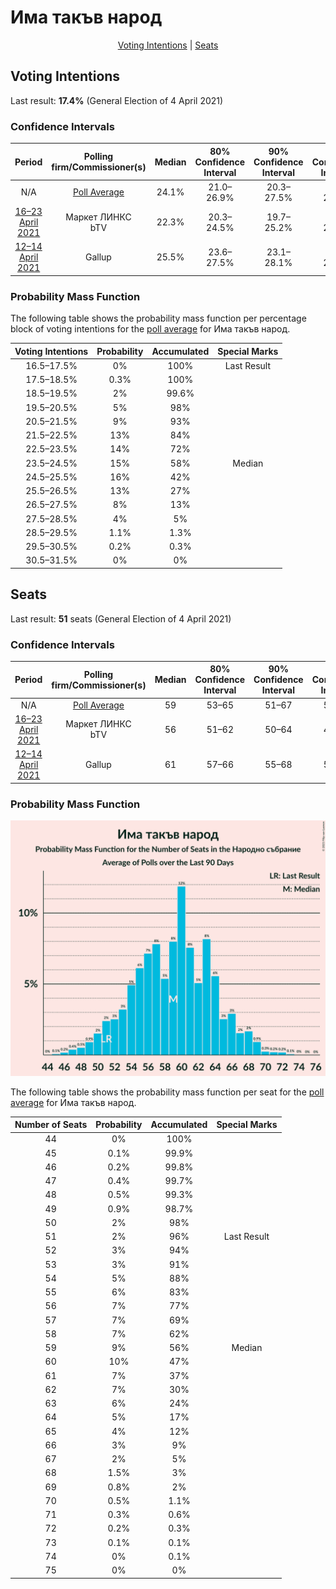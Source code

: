 # Има такъв народ

<p align="center"><a href="#voting-intentions">Voting Intentions</a> | <a href="#seats">Seats</a></p>

## Voting Intentions

Last result: **17.4%** (General Election of 4 April 2021)

### Confidence Intervals

| Period     | Polling firm/Commissioner(s) | Median | 80% Confidence Interval | 90% Confidence Interval | 95% Confidence Interval | 99% Confidence Interval |
|:----------:|:----------------:|:-----------:|:-----------------------:|:-----------------------:|:-----------------------:|:-----------------------:|
| N/A | [Poll Average](average.html) | 24.1% | 21.0–26.9% | 20.3–27.5% | 19.7–28.1% | 18.7–29.2% |
| [16–23 April 2021](2021-04-23-МаркетЛИНКС.html) | Маркет ЛИНКС <br> bTV | 22.3% | 20.3–24.5% | 19.7–25.2% | 19.2–25.7% | 18.3–26.8% |
| [12–14 April 2021](2021-04-14-Gallup.html) | Gallup | 25.5% | 23.6–27.5% | 23.1–28.1% | 22.7–28.6% | 21.8–29.6% |

### Probability Mass Function

The following table shows the probability mass function per percentage block of voting intentions for the [poll average](average.html) for Има такъв народ.

| Voting Intentions | Probability | Accumulated | Special Marks |
|:-----------------:|:-----------:|:-----------:|:-------------:|
| 16.5–17.5% | 0% | 100% | Last Result |
| 17.5–18.5% | 0.3% | 100% |  |
| 18.5–19.5% | 2% | 99.6% |  |
| 19.5–20.5% | 5% | 98% |  |
| 20.5–21.5% | 9% | 93% |  |
| 21.5–22.5% | 13% | 84% |  |
| 22.5–23.5% | 14% | 72% |  |
| 23.5–24.5% | 15% | 58% | Median |
| 24.5–25.5% | 16% | 42% |  |
| 25.5–26.5% | 13% | 27% |  |
| 26.5–27.5% | 8% | 13% |  |
| 27.5–28.5% | 4% | 5% |  |
| 28.5–29.5% | 1.1% | 1.3% |  |
| 29.5–30.5% | 0.2% | 0.3% |  |
| 30.5–31.5% | 0% | 0% |  |


## Seats

Last result: **51** seats (General Election of 4 April 2021)

### Confidence Intervals

| Period     | Polling firm/Commissioner(s) | Median | 80% Confidence Interval | 90% Confidence Interval | 95% Confidence Interval | 99% Confidence Interval |
|:----------:|:----------------:|:------:|:-----------------------:|:-----------------------:|:-----------------------:|:-----------------------:|
| N/A | [Poll Average](average.html) | 59 | 53–65 | 51–67 | 50–68 | 47–71 |
| [16–23 April 2021](2021-04-23-МаркетЛИНКС.html) | Маркет ЛИНКС <br> bTV | 56 | 51–62 | 50–64 | 48–65 | 46–68 |
| [12–14 April 2021](2021-04-14-Gallup.html) | Gallup | 61 | 57–66 | 55–68 | 54–69 | 52–72 |

### Probability Mass Function

![Graph with seats probability mass function not yet produced](average-seats-pmf-иматакъвнарод.png "Seats Probability Mass Function")

The following table shows the probability mass function per seat for the [poll average](average.html) for Има такъв народ.

| Number of Seats | Probability | Accumulated | Special Marks |
|:---------------:|:-----------:|:-----------:|:-------------:|
| 44 | 0% | 100% |  |
| 45 | 0.1% | 99.9% |  |
| 46 | 0.2% | 99.8% |  |
| 47 | 0.4% | 99.7% |  |
| 48 | 0.5% | 99.3% |  |
| 49 | 0.9% | 98.7% |  |
| 50 | 2% | 98% |  |
| 51 | 2% | 96% | Last Result |
| 52 | 3% | 94% |  |
| 53 | 3% | 91% |  |
| 54 | 5% | 88% |  |
| 55 | 6% | 83% |  |
| 56 | 7% | 77% |  |
| 57 | 7% | 69% |  |
| 58 | 7% | 62% |  |
| 59 | 9% | 56% | Median |
| 60 | 10% | 47% |  |
| 61 | 7% | 37% |  |
| 62 | 7% | 30% |  |
| 63 | 6% | 24% |  |
| 64 | 5% | 17% |  |
| 65 | 4% | 12% |  |
| 66 | 3% | 9% |  |
| 67 | 2% | 5% |  |
| 68 | 1.5% | 3% |  |
| 69 | 0.8% | 2% |  |
| 70 | 0.5% | 1.1% |  |
| 71 | 0.3% | 0.6% |  |
| 72 | 0.2% | 0.3% |  |
| 73 | 0.1% | 0.1% |  |
| 74 | 0% | 0.1% |  |
| 75 | 0% | 0% |  |



